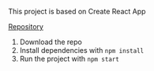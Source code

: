 This project is based on Create React App

[Repository](https://github.com/rodionme/global-e)

1. Download the repo
2. Install dependencies with `npm install`
3. Run the project with `npm start`
